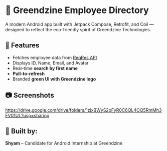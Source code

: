 # 🌿 Greendzine Employee Directory

A modern Android app built with Jetpack Compose, Retrofit, and Coil — designed to reflect the eco-friendly spirit of Greendzine Technologies.

## 🚀 Features
- Fetches employee data from [ReqRes API](https://reqres.in/api/users?page=2)
- Displays ID, Name, Email, and Avatar
- Real-time **search by first name**
- **Pull-to-refresh**
- Branded **green UI with Greendzine logo**

## 📷 Screenshots
https://drive.google.com/drive/folders/1zjxBWyS2oFyR0C6QL4OQ5RmMh3FV01UL?usp=sharing

## 🤝 Built by:
**Shyam** – Candidate for Android Internship at Greendzine

